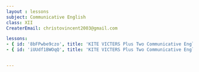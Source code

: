 ```yaml
--- 
layout : lessons 
subject: Communicative English
class: XII
CreaterEmail: christovincent2003@gmail.com

lessons:
- { id: '8bFPwbe9czo', title: 'KITE VICTERS Plus Two Communicative English Class 01 (First Bell-ഫസ്റ്റ് ബെല്‍)' }
- { id: 'iUUdf1BWOqQ', title: 'KITE VICTERS Plus Two Communicative English Class 02 (First Bell-ഫസ്റ്റ് ബെല്‍)' }


---
```

